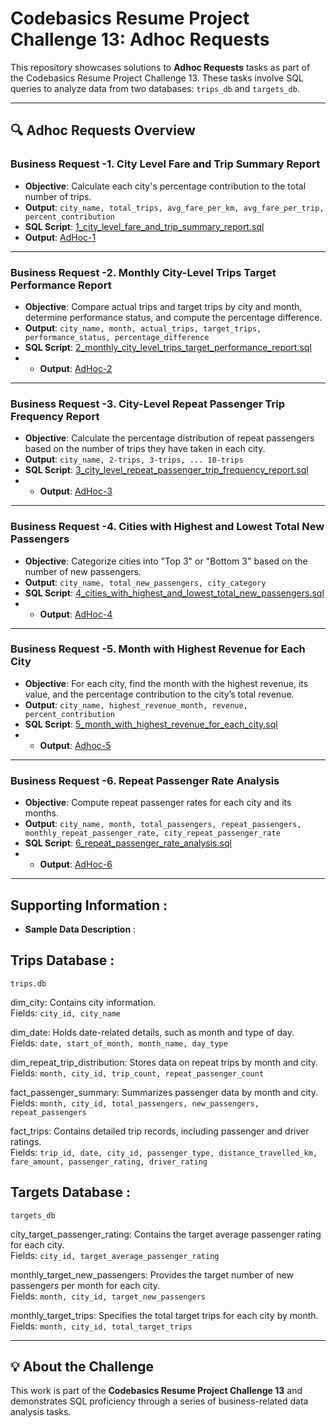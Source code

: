 # Codebasics Resume Project Challenge 13: Adhoc Requests

This repository showcases solutions to **Adhoc Requests** tasks as part of the Codebasics Resume Project Challenge 13. These tasks involve SQL queries to analyze data from two databases: `trips_db` and `targets_db`.

---

## 🔍 Adhoc Requests Overview

### Business Request -1. **City Level Fare and Trip Summary Report**
- **Objective**: Calculate each city's percentage contribution to the total number of trips.
- **Output**: `city_name, total_trips, avg_fare_per_km, avg_fare_per_trip, percent_contribution`
- **SQL Script**: [1_city_level_fare_and_trip_summary_report.sql](files/1_city_level_fare_and_trip_summary_report.sql)  
- **Output**: [AdHoc-1](files/adhoc1.png)

---

### Business Request -2. **Monthly City-Level Trips Target Performance Report**
- **Objective**: Compare actual trips and target trips by city and month, determine performance status, and compute the percentage difference.
- **Output**: `city_name, month, actual_trips, target_trips, performance_status, percentage_difference`
- **SQL Script**: [2_monthly_city_level_trips_target_performance_report.sql](files/2_monthly_city_level_trips_target_performance_report.sql)
- - **Output**: [AdHoc-2](files/adhoc2.csv)

---

### Business Request -3. **City-Level Repeat Passenger Trip Frequency Report**
- **Objective**: Calculate the percentage distribution of repeat passengers based on the number of trips they have taken in each city.
- **Output**: `city_name, 2-trips, 3-trips, ... 10-trips`
- **SQL Script**: [3_city_level_repeat_passenger_trip_frequency_report.sql](files/3_city_level_repeat_passenger_trip_frequency_report.sql)
- - **Output**: [AdHoc-3](files/adhoc3.png)

---

### Business Request -4. **Cities with Highest and Lowest Total New Passengers**
- **Objective**: Categorize cities into "Top 3" or "Bottom 3" based on the number of new passengers.
- **Output**: `city_name, total_new_passengers, city_category`
- **SQL Script**: [4_cities_with_highest_and_lowest_total_new_passengers.sql](files/4_cities_with_highest_and_lowest_total_new_passengers.sql)
- - **Output**: [AdHoc-4](files/adhoc4.png)

---

### Business Request -5. **Month with Highest Revenue for Each City**
- **Objective**: For each city, find the month with the highest revenue, its value, and the percentage contribution to the city’s total revenue.
- **Output**: `city_name, highest_revenue_month, revenue, percent_contribution`
- **SQL Script**: [5_month_with_highest_revenue_for_each_city.sql](files/5_month_with_highest_revenue_for_each_city.sql)
- - **Output**: [Adhoc-5](files/adhoc5.png)

---

### Business Request -6. **Repeat Passenger Rate Analysis**
- **Objective**: Compute repeat passenger rates for each city and its months.
- **Output**: `city_name, month, total_passengers, repeat_passengers, monthly_repeat_passenger_rate, city_repeat_passenger_rate`
- **SQL Script**: [6_repeat_passenger_rate_analysis.sql](files/6_repeat_passenger_rate_analysis.sql)
- - **Output**: [AdHoc-6](files/adhoc6.csv)

---


## Supporting Information : 
- **Sample Data Description** :

## Trips Database : 
`trips.db`

dim_city: Contains city information.  
Fields: `city_id, city_name`

dim_date: Holds date-related details, such as month and type of day.  
Fields: `date, start_of_month, month_name, day_type`

dim_repeat_trip_distribution: Stores data on repeat trips by month and city.  
Fields: `month, city_id, trip_count, repeat_passenger_count`

fact_passenger_summary: Summarizes passenger data by month and city.  
Fields: `month, city_id, total_passengers, new_passengers, repeat_passengers`

fact_trips: Contains detailed trip records, including passenger and driver ratings.  
Fields: `trip_id, date, city_id, passenger_type, distance_travelled_km, fare_amount, passenger_rating, driver_rating`

## Targets Database :
`targets_db`

city_target_passenger_rating: Contains the target average passenger rating for each city.  
Fields: `city_id, target_average_passenger_rating`

monthly_target_new_passengers: Provides the target number of new passengers per month for each city.  
Fields: `month, city_id, target_new_passengers`

monthly_target_trips: Specifies the total target trips for each city by month.  
Fields: `month, city_id, total_target_trips`


---

## 💡 About the Challenge
This work is part of the **Codebasics Resume Project Challenge 13** and demonstrates SQL proficiency through a series of business-related data analysis tasks.


